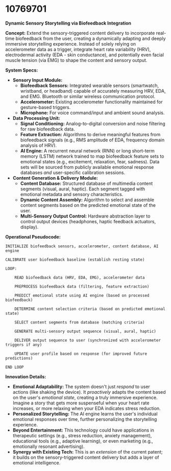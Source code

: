 # 10769701

**Dynamic Sensory Storytelling via Biofeedback Integration**

**Concept:** Extend the sensory-triggered content delivery to incorporate real-time biofeedback from the user, creating a dynamically adapting and deeply immersive storytelling experience. Instead of solely relying on accelerometer data as a trigger, integrate heart rate variability (HRV), electrodermal activity (EDA - skin conductance), and potentially even facial muscle tension (via EMG) to shape the content and sensory output.

**System Specs:**

*   **Sensory Input Module:**
    *   **Biofeedback Sensors:** Integrated wearable sensors (smartwatch, wristband, or headband) capable of accurately measuring HRV, EDA, and EMG. Bluetooth or similar wireless communication protocol.
    *   **Accelerometer:** Existing accelerometer functionality maintained for gesture-based triggers.
    *   **Microphone:** For voice command/input and ambient sound analysis.
*   **Data Processing Unit:**
    *   **Signal Conditioning:** Analog-to-digital conversion and noise filtering for raw biofeedback data.
    *   **Feature Extraction:** Algorithms to derive meaningful features from biofeedback signals (e.g., RMS amplitude of EDA, frequency domain analysis of HRV).
    *   **AI Engine:** A recurrent neural network (RNN) or long short-term memory (LSTM) network trained to map biofeedback feature sets to emotional states (e.g., excitement, relaxation, fear, sadness).  Data sets will be sourced from publicly available emotional response databases *and* user-specific calibration sessions.
*   **Content Generation & Delivery Module:**
    *   **Content Database:** Structured database of multimedia content segments (visual, aural, haptic).  Each segment tagged with emotional metadata and sensory characteristics.
    *   **Dynamic Content Assembly:** Algorithm to select and assemble content segments based on the predicted emotional state of the user.
    *   **Multi-Sensory Output Control:** Hardware abstraction layer to control output devices (headphones, haptic feedback actuators, display).

**Operational Pseudocode:**

```
INITIALIZE biofeedback sensors, accelerometer, content database, AI engine

CALIBRATE user biofeedback baseline (establish resting state)

LOOP:

    READ biofeedback data (HRV, EDA, EMG), accelerometer data

    PREPROCESS biofeedback data (filtering, feature extraction)

    PREDICT emotional state using AI engine (based on processed biofeedback)

    DETERMINE content selection criteria (based on predicted emotional state)

    SELECT content segments from database (matching criteria)

    GENERATE multi-sensory output sequence (visual, aural, haptic)

    DELIVER output sequence to user (synchronized with accelerometer triggers if any)

    UPDATE user profile based on response (for improved future predictions)

END LOOP
```

**Innovation Details:**

*   **Emotional Adaptability:**  The system doesn't just *respond* to user actions (like shaking the device). It *proactively* adapts the content based on the user's *emotional state*, creating a truly immersive experience. Imagine a story that gets more suspenseful when your heart rate increases, or more relaxing when your EDA indicates stress reduction.
*   **Personalized Storytelling:** The AI engine learns the user's individual emotional responses over time, further personalizing the storytelling experience.
*   **Beyond Entertainment:** This technology could have applications in therapeutic settings (e.g., stress reduction, anxiety management), educational tools (e.g., adaptive learning), or even marketing (e.g., emotionally resonant advertising).
*   **Synergy with Existing Tech:** This is an *extension* of the current patent; it builds on the sensory-triggered content delivery but adds a layer of emotional intelligence.